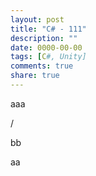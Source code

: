```yaml
---
layout: post
title: "C# - 111"
description: ""
date: 0000-00-00
tags: [C#, Unity]
comments: true
share: true
---
```


aaa

/

bb





aa